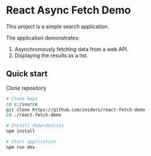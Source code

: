 # React Async Fetch Demo

This project is a simple search application.

The application demonstrates:

1.  Asynchromously fetching data from a web API.
2.  Displaying the results as a list.

## Quick start

Clone repository

```bash
# Clone Repo
cd c:/source
git clone https://github.com/zeiders/react-fetch-demo
cd ./react-fetch-demo

# Install dependencies
npm install

# Start application
npm run dev
```
